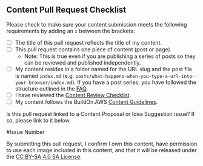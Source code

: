 ## Content Pull Request Checklist

Please check to make sure your content submission meets the following requirements by adding an `x` between the brackets:

- [ ] The title of this pull request reflects the title of my content.
- [ ] This pull request contains one piece of content (post or page).
  - Note: This is true even if you are publishing a series of posts so they can be reviewed and published independently.
- [ ] My content resides in a folder named for the URL slug and the post file is named `index.md` (e.g. `posts/what-happens-when-you-type-a-url-into-your-browser/index.md`). If you have a post series, you have followed the structure outlined in the [FAQ](https://github.com/build-on-aws/content/blob/main/FAQ.md#i-have-a-series-of-posts-how-do-i-link-them-together).
- [ ] I have reviewed the [Content Review Checklist](https://github.com/build-on-aws/content/blob/main/CONTENT_REVIEW_CHECKLIST.md).
- [ ] My content follows the BuildOn.AWS [Content Guidelines](https://github.com/build-on-aws/content/blob/main/CONTENT_GUIDELINES.md).

Is this pull request linked to a Content Proposal or Idea Suggestion issue? If so, please link to it below.

#Issue Number

By submitting this pull request, I confirm I own this content, have permission to use each image included in this content, and that it will be released under the [CC BY-SA 4.0 SA License](/LICENSE).